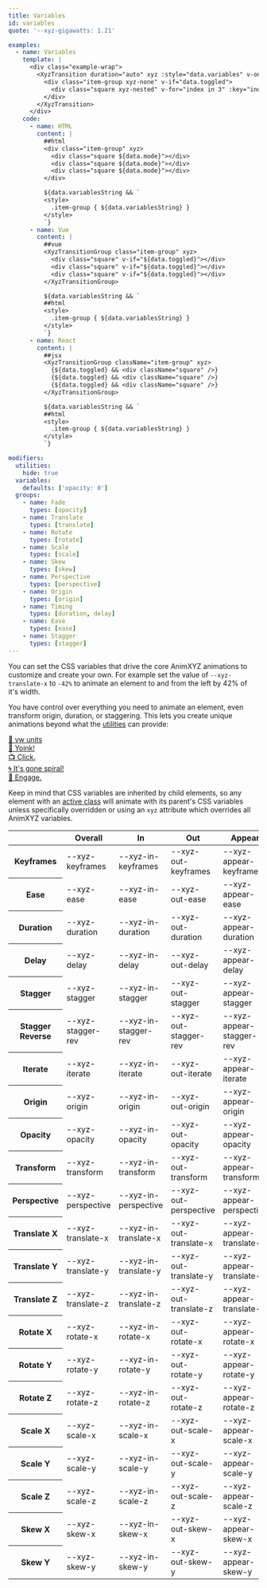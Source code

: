 ```yaml
---
title: Variables
id: variables
quote: '--xyz-gigawatts: 1.21'

examples:
  - name: Variables
    template: |
      <div class="example-wrap">
        <XyzTransition duration="auto" xyz :style="data.variables" v-on="data.listeners">
          <div class="item-group xyz-none" v-if="data.toggled">
            <div class="square xyz-nested" v-for="index in 3" :key="index"></div>
          </div>
        </XyzTransition>
      </div>
    code:
      - name: HTML
        content: |
          ##html
          <div class="item-group" xyz>
            <div class="square ${data.mode}"></div>
            <div class="square ${data.mode}"></div>
            <div class="square ${data.mode}"></div>
          </div>

          ${data.variablesString && `
          <style>
            .item-group { ${data.variablesString} }
          </style>
          `}
      - name: Vue
        content: |
          ##vue
          <XyzTransitionGroup class="item-group" xyz>
            <div class="square" v-if="${data.toggled}"></div>
            <div class="square" v-if="${data.toggled}"></div>
            <div class="square" v-if="${data.toggled}"></div>
          </XyzTransitionGroup>

          ${data.variablesString && `
          ##html
          <style>
            .item-group { ${data.variablesString} }
          </style>
          `}
      - name: React
        content: |
          ##jsx
          <XyzTransitionGroup className="item-group" xyz>
            {${data.toggled} && <div className="square" />}
            {${data.toggled} && <div className="square" />}
            {${data.toggled} && <div className="square" />}
          </XyzTransitionGroup>

          ${data.variablesString && `
          ##html
          <style>
            .item-group { ${data.variablesString} }
          </style>
          `}

modifiers:
  utilities:
    hide: true
  variables:
    defaults: ['opacity: 0']
  groups:
    - name: Fade
      types: [opacity]
    - name: Translate
      types: [translate]
    - name: Rotate
      types: [rotate]
    - name: Scale
      types: [scale]
    - name: Skew
      types: [skew]
    - name: Perspective
      types: [perspective]
    - name: Origin
      types: [origin]
    - name: Timing
      types: [duration, delay]
    - name: Ease
      types: [ease]
    - name: Stagger
      types: [stagger]
---
```


You can set the CSS variables that drive the core AnimXYZ animations to customize and create your own. For example set the value of `--xyz-translate-x` to `-42%` to animate an element to and from the left by 42% of it's width.

You have control over everything you need to animate an element, even transform origin, duration, or staggering. This lets you create unique animations beyond what the [utilities](#utilities) can provide:

[🐞 vw units](?tab=examples&variables=translate-x:-100vw#variables)  
[🎈 Yoink!](<?tab=examples&variables=stagger:0.2s;translate-y:-350%;scale-x:0;ease:cubic-bezier(0.5,-1.5,0.5,1.5)#variables>)  
[📺 Click.](?tab=examples&variables=duration:0.6s;scale-x:1.25;scale-y:0#variables)  
[🌀 It's gone spiral!](<?tab=examples&variables=rotate-z:1turn;origin:center -200%;duration:2s;scale-x:0;scale-y:0#variables>)  
[💫 Engage.](?tab=examples&variables=rotate-x:90deg;rotate-z:-180deg;origin:-200%;stagger:0.1s;duration:0.75s;perspective:100px;translate-z:100px;translate-y:10vh#variables)  

Keep in mind that CSS variables are inherited by child elements, so any element with an [active class](#active-classes) will animate with its parent's CSS variables unless specifically overridden or using an `xyz` attribute which overrides all AnimXYZ variables.

<div class="variables-table table-wrap shadow-scroll">
  <table class="shadow-scroll-content">
    <thead>
      <tr>
        <th></th>
        <th>Overall</th>
        <th>In</th>
        <th>Out</th>
        <th>Appear</th>
      </tr>
    </thead>
    <tbody>
      <tr>
        <th scope="row">Keyframes</th>
        <td>--xyz-keyframes</td>
        <td>--xyz-in-keyframes</td>
        <td>--xyz-out-keyframes</td>
        <td>--xyz-appear-keyframes</td>
      </tr>
      <tr>
        <th scope="row">Ease</th>
        <td>--xyz-ease</td>
        <td>--xyz-in-ease</td>
        <td>--xyz-out-ease</td>
        <td>--xyz-appear-ease</td>
      </tr>
      <tr>
        <th scope="row">Duration</th>
        <td>--xyz-duration</td>
        <td>--xyz-in-duration</td>
        <td>--xyz-out-duration</td>
        <td>--xyz-appear-duration</td>
      </tr>
      <tr>
        <th scope="row">Delay</th>
        <td>--xyz-delay</td>
        <td>--xyz-in-delay</td>
        <td>--xyz-out-delay</td>
        <td>--xyz-appear-delay</td>
      </tr>
      <tr>
        <th scope="row">Stagger</th>
        <td>--xyz-stagger</td>
        <td>--xyz-in-stagger</td>
        <td>--xyz-out-stagger</td>
        <td>--xyz-appear-stagger</td>
      </tr>
      <tr>
        <th scope="row">Stagger Reverse</th>
        <td>--xyz-stagger-rev</td>
        <td>--xyz-in-stagger-rev</td>
        <td>--xyz-out-stagger-rev</td>
        <td>--xyz-appear-stagger-rev</td>
      </tr>
      <tr>
        <th scope="row">Iterate</th>
        <td>--xyz-iterate</td>
        <td>--xyz-in-iterate</td>
        <td>--xyz-out-iterate</td>
        <td>--xyz-appear-iterate</td>
      </tr>
      <tr>
        <th scope="row">Origin</th>
        <td>--xyz-origin</td>
        <td>--xyz-in-origin</td>
        <td>--xyz-out-origin</td>
        <td>--xyz-appear-origin</td>
      </tr>
      <tr>
        <th scope="row">Opacity</th>
        <td>--xyz-opacity</td>
        <td>--xyz-in-opacity</td>
        <td>--xyz-out-opacity</td>
        <td>--xyz-appear-opacity</td>
      </tr>
      <tr>
        <th scope="row">Transform</th>
        <td>--xyz-transform</td>
        <td>--xyz-in-transform</td>
        <td>--xyz-out-transform</td>
        <td>--xyz-appear-transform</td>
      </tr>
      <tr>
        <th scope="row">Perspective</th>
        <td>--xyz-perspective</td>
        <td>--xyz-in-perspective</td>
        <td>--xyz-out-perspective</td>
        <td>--xyz-appear-perspective</td>
      </tr>
      <tr>
        <th scope="row">Translate X</th>
        <td>--xyz-translate-x</td>
        <td>--xyz-in-translate-x</td>
        <td>--xyz-out-translate-x</td>
        <td>--xyz-appear-translate-x</td>
      </tr>
      <tr>
        <th scope="row">Translate Y</th>
        <td>--xyz-translate-y</td>
        <td>--xyz-in-translate-y</td>
        <td>--xyz-out-translate-y</td>
        <td>--xyz-appear-translate-y</td>
      </tr>
      <tr>
        <th scope="row">Translate Z</th>
        <td>--xyz-translate-z</td>
        <td>--xyz-in-translate-z</td>
        <td>--xyz-out-translate-z</td>
        <td>--xyz-appear-translate-z</td>
      </tr>
      <tr>
        <th scope="row">Rotate X</th>
        <td>--xyz-rotate-x</td>
        <td>--xyz-in-rotate-x</td>
        <td>--xyz-out-rotate-x</td>
        <td>--xyz-appear-rotate-x</td>
      </tr>
      <tr>
        <th scope="row">Rotate Y</th>
        <td>--xyz-rotate-y</td>
        <td>--xyz-in-rotate-y</td>
        <td>--xyz-out-rotate-y</td>
        <td>--xyz-appear-rotate-y</td>
      </tr>
      <tr>
        <th scope="row">Rotate Z</th>
        <td>--xyz-rotate-z</td>
        <td>--xyz-in-rotate-z</td>
        <td>--xyz-out-rotate-z</td>
        <td>--xyz-appear-rotate-z</td>
      </tr>
      <tr>
        <th scope="row">Scale X</th>
        <td>--xyz-scale-x</td>
        <td>--xyz-in-scale-x</td>
        <td>--xyz-out-scale-x</td>
        <td>--xyz-appear-scale-x</td>
      </tr>
      <tr>
        <th scope="row">Scale Y</th>
        <td>--xyz-scale-y</td>
        <td>--xyz-in-scale-y</td>
        <td>--xyz-out-scale-y</td>
        <td>--xyz-appear-scale-y</td>
      </tr>
      <tr>
        <th scope="row">Scale Z</th>
        <td>--xyz-scale-z</td>
        <td>--xyz-in-scale-z</td>
        <td>--xyz-out-scale-z</td>
        <td>--xyz-appear-scale-z</td>
      </tr>
      <tr>
        <th scope="row">Skew X</th>
        <td>--xyz-skew-x</td>
        <td>--xyz-in-skew-x</td>
        <td>--xyz-out-skew-x</td>
        <td>--xyz-appear-skew-x</td>
      </tr>
      <tr>
        <th scope="row">Skew Y</th>
        <td>--xyz-skew-y</td>
        <td>--xyz-in-skew-y</td>
        <td>--xyz-out-skew-y</td>
        <td>--xyz-appear-skew-y</td>
      </tr>
    </tbody>
  </table>
</div>
